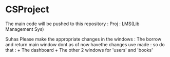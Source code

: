 # CSProject
The main code will be pushed to this repository : Proj : LMS(Lib Management Sys)

Suhas Please make the appropriate changes in the windows : 
The borrow and return main window dont as of now havethe changes uve made : so do that : + The dashboard + The other 2 windows for 'users' and 'books'
